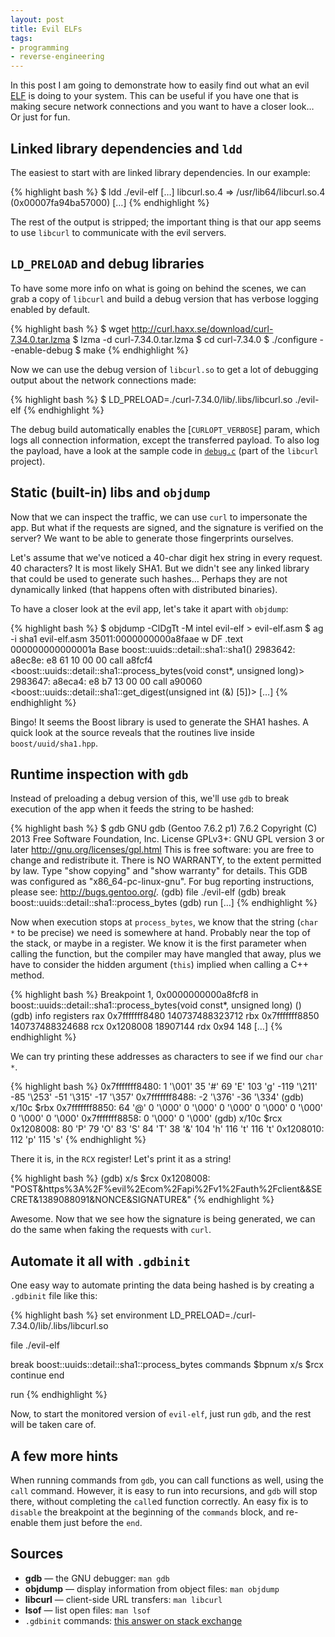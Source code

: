 ```yaml
---
layout: post
title: Evil ELFs
tags:
- programming
- reverse-engineering
---
```


In this post I am going to demonstrate how to easily find out what an evil
[ELF][1] is doing to your system. This can be useful if you have one that is
making secure network connections and you want to have a closer look… Or just
for fun.

[1]: https://en.wikipedia.org/wiki/Executable_and_Linkable_Format

## Linked library dependencies and `ldd`

The easiest to start with are linked library dependencies. In our example:

{% highlight bash %}
$ ldd ./evil-elf
  […]
  libcurl.so.4 => /usr/lib64/libcurl.so.4 (0x00007fa94ba57000)
  […]
{% endhighlight %}

The rest of the output is stripped; the important thing is that our app seems
to use `libcurl` to communicate with the evil servers.

## `LD_PRELOAD` and debug libraries

To have some more info on what is going on behind the scenes, we can grab a
copy of `libcurl` and build a debug version that has verbose logging enabled by
default.

{% highlight bash %}
$ wget http://curl.haxx.se/download/curl-7.34.0.tar.lzma
$ lzma -d curl-7.34.0.tar.lzma
$ cd curl-7.34.0
$ ./configure --enable-debug
$ make
{% endhighlight %}

Now we can use the debug version of `libcurl.so` to get a lot of debugging
output about the network connections made:

{% highlight bash %}
$ LD_PRELOAD=./curl-7.34.0/lib/.libs/libcurl.so ./evil-elf
{% endhighlight %}

The debug build automatically enables the [`CURLOPT_VERBOSE`] param, which logs
all connection information, except the transferred payload. To also log the
payload, have a look at the sample code in [`debug.c`][3] (part of the
`libcurl` project).

[2]: http://curl.haxx.se/libcurl/c/curl_easy_setopt.html#CURLOPTVERBOSE
[3]: http://curl.haxx.se/libcurl/c/debug.html

## Static (built-in) libs and `objdump`

Now that we can inspect the traffic, we can use `curl` to impersonate the app.
But what if the requests are signed, and the signature is verified on the
server? We want to be able to generate those fingerprints ourselves.

Let's assume that we've noticed a 40-char digit hex string in every request. 40
characters? It is most likely SHA1. But we didn't see any linked library that
could be used to generate such hashes… Perhaps they are not dynamically linked
(that happens often with distributed binaries).

To have a closer look at the evil app, let's take it apart with `objdump`:

{% highlight bash %}
$ objdump -ClDgTt -M intel evil-elf > evil-elf.asm
$ ag -i sha1 evil-elf.asm
35011:0000000000a8faae  w   DF .text    000000000000001a  Base        boost::uuids::detail::sha1::sha1()
2983642:  a8ec8e:       e8 61 10 00 00          call   a8fcf4 <boost::uuids::detail::sha1::process_bytes(void const*, unsigned long)>
2983647:  a8eca4:       e8 b7 13 00 00          call   a90060 <boost::uuids::detail::sha1::get_digest(unsigned int (&) [5])>
[…]
{% endhighlight %}

Bingo! It seems the Boost library is used to generate the SHA1 hashes. A quick
look at the source reveals that the routines live inside `boost/uuid/sha1.hpp`.

## Runtime inspection with `gdb`

Instead of preloading a debug version of this, we'll use `gdb` to break
execution of the app when it feeds the string to be hashed:

{% highlight bash %}
$ gdb
GNU gdb (Gentoo 7.6.2 p1) 7.6.2
Copyright (C) 2013 Free Software Foundation, Inc.
License GPLv3+: GNU GPL version 3 or later <http://gnu.org/licenses/gpl.html>
This is free software: you are free to change and redistribute it.
There is NO WARRANTY, to the extent permitted by law.  Type "show copying"
and "show warranty" for details.
This GDB was configured as "x86_64-pc-linux-gnu".
For bug reporting instructions, please see:
<http://bugs.gentoo.org/>.
(gdb) file ./evil-elf
(gdb) break boost::uuids::detail::sha1::process_bytes
(gdb) run
[…]
{% endhighlight %}

Now when execution stops at `process_bytes`, we know that the string (`char *`
to be precise) we need is somewhere at hand. Probably near the top of the
stack, or maybe in a register. We know it is the first parameter when calling
the function, but the compiler may have mangled that away, plus we have to
consider the hidden argument (`this`) implied when calling a C++ method.

{% highlight bash %}
Breakpoint 1, 0x0000000000a8fcf8 in boost::uuids::detail::sha1::process_bytes(void const*, unsigned long) ()
(gdb) info registers
rax            0x7fffffff8480   140737488323712
rbx            0x7fffffff8850   140737488324688
rcx            0x1208008        18907144
rdx            0x94     148
[…]
{% endhighlight %}

We can try printing these addresses as characters to see if we find our `char *`.

{% highlight bash %}
0x7fffffff8480: 1 '\001'        35 '#'  69 'E'  103 'g' -119 '\211'     -85 '\253'      -51 '\315'      -17 '\357'
0x7fffffff8488: -2 '\376'       -36 '\334'
(gdb) x/10c $rbx
0x7fffffff8850: 64 '@'  0 '\000'        0 '\000'        0 '\000'        0 '\000'        0 '\000'        0 '\000'        0 '\000'
0x7fffffff8858: 0 '\000'        0 '\000'
(gdb) x/10c $rcx
0x1208008:      80 'P'  79 'O'  83 'S'  84 'T'  38 '&'  104 'h' 116 't' 116 't'
0x1208010:      112 'p' 115 's'
{% endhighlight %}

There it is, in the `RCX` register! Let's print it as a string!

{% highlight bash %}
(gdb) x/s $rcx
0x1208008:      "POST&https%3A%2F%evil%2Ecom%2Fapi%2Fv1%2Fauth%2Fclient&&SECRET&1389088091&NONCE&SIGNATURE&"
{% endhighlight %}

Awesome. Now that we see how the signature is being generated, we can do the
same when faking the requests with `curl`.

## Automate it all with `.gdbinit`

One easy way to automate printing the data being hashed is by creating a
`.gdbinit` file like this:


{% highlight bash %}
set environment LD_PRELOAD=./curl-7.34.0/lib/.libs/libcurl.so

file ./evil-elf

break boost::uuids::detail::sha1::process_bytes
commands $bpnum
x/s $rcx
continue
end

run
{% endhighlight %}

Now, to start the monitored version of `evil-elf`, just run `gdb`, and the rest
will be taken care of.

## A few more hints

When running commands from `gdb`, you can call functions as well, using the
`call` command. However, it is easy to run into recursions, and `gdb` will stop
there, without completing the `call`ed function correctly. An easy fix is to
`disable` the breakpoint at the beginning of the `commands` block, and
re-enable them just before the `end`.

## Sources

* **gdb** — the GNU debugger: `man gdb`
* **objdump** — display information from object files: `man objdump`
* **libcurl** — client-side URL transfers: `man libcurl`
* **lsof** — list open files: `man lsof`
* `.gdbinit` commands: [this answer on stack exchange][4]

[4]: http://reverseengineering.stackexchange.com/a/3343/3531
